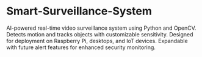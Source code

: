 # Smart-Surveillance-System
AI-powered real-time video surveillance system using Python and OpenCV. Detects motion and tracks objects with customizable sensitivity. Designed for deployment on Raspberry Pi, desktops, and IoT devices. Expandable with future alert features for enhanced security monitoring.
